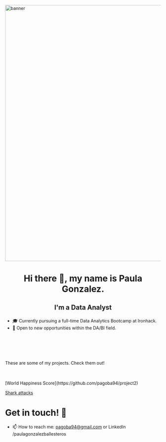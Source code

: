 <p align=”center”>

<img width="826" alt="banner" src="https://user-images.githubusercontent.com/127286755/236332485-301bcf7a-15a8-4f9c-ae33-58faf1534ded.png">

</p>

# <p align="center">Hi there 👋, my name is Paula Gonzalez. </p>
## <p align="center"> I'm a Data Analyst </p>

- 🎓 Currently pursuing a full-time Data Analytics Bootcamp at Ironhack.
- 🔎 Open to new opportunities within the DA/BI field.

<div id="badges">
  <a href="https://www.linkedin.com/in/paulagonzalezballesteros/
    <img src="https://img.shields.io/badge/LinkedIn-blue?style=for-the-badge&logo=linkedin&logoColor=white" alt="LinkedIn Badge"/>
  </a>
  <br/><br/>
  <br/><br/>
<p> These are some of my projects. Check them out! </p>
  <br/><br/>                                                                                                                              
[World Happiness Score](https://github.com/pagoba94/project2)
                                                                                                                                
[Shark attacks](https://github.com/pagoba94/project1)                                                                                                                       

# Get in touch! 💬
                                                                                                                                
* 📫 How to reach me: pagoba94@gmail.com or LinkedIn /paulagonzalezballesteros


